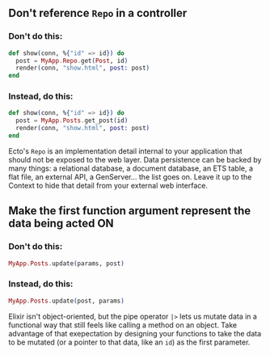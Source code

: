 ## Don't reference `Repo` in a controller

### Don't do this:

```elixir
def show(conn, %{"id" => id}) do
  post = MyApp.Repo.get(Post, id)
  render(conn, "show.html", post: post)
end
```

### Instead, do this:

```elixir
def show(conn, %{"id" => id}) do
  post = MyApp.Posts.get_post(id)
  render(conn, "show.html", post: post)
end
```

Ecto's `Repo` is an implementation detail internal to your application that should not be exposed to the web layer. Data persistence can be backed by many things: a relational database, a document database, an ETS table, a flat file, an external API, a GenServer… the list goes on. Leave it up to the Context to hide that detail from your external web interface.

## Make the first function argument represent the data being acted ON

### Don't do this:

```elixir
MyApp.Posts.update(params, post)
```

### Instead, do this:

```elixir
MyApp.Posts.update(post, params)
```

Elixir isn't object-oriented, but the pipe operator `|>` lets us mutate data in a functional way that still feels like calling a method on an object. Take advantage of that exepectation by designing your functions to take the data to be mutated (or a pointer to that data, like an `id`) as the first parameter.
